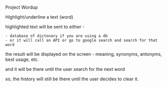 Project Wordup

Highlight/underline a text (word)

highlighted text will be sent to either - 

	- database of dictonary if you are using a db
	- or it will call an API or go to google search and search for that word

the result will be displayed on the screen - meaning, synonyms, antonyms, best usage, etc. 

and it will be there until the user search for the next word 

so, the history will still be there until the user decides to clear it. 